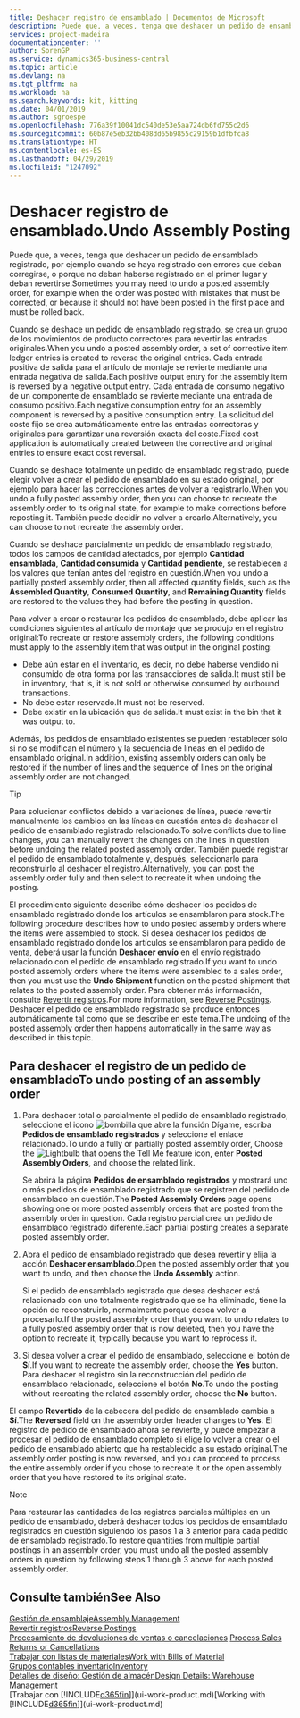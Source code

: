 ```yaml
---
title: Deshacer registro de ensamblado | Documentos de Microsoft
description: Puede que, a veces, tenga que deshacer un pedido de ensamblado registrado, por ejemplo cuando se haya registrado con errores que deban corregirse, o porque no deban haberse registrado en el primer lugar y deban revertirse.
services: project-madeira
documentationcenter: ''
author: SorenGP
ms.service: dynamics365-business-central
ms.topic: article
ms.devlang: na
ms.tgt_pltfrm: na
ms.workload: na
ms.search.keywords: kit, kitting
ms.date: 04/01/2019
ms.author: sgroespe
ms.openlocfilehash: 776a39f10041dc540de53e5aa724db6fd755c2d6
ms.sourcegitcommit: 60b87e5eb32bb408dd65b9855c29159b1dfbfca8
ms.translationtype: HT
ms.contentlocale: es-ES
ms.lasthandoff: 04/29/2019
ms.locfileid: "1247092"
---
```

# <a name="undo-assembly-posting"></a><span data-ttu-id="0390a-103">Deshacer registro de ensamblado.</span><span class="sxs-lookup"><span data-stu-id="0390a-103">Undo Assembly Posting</span></span>
<span data-ttu-id="0390a-104">Puede que, a veces, tenga que deshacer un pedido de ensamblado registrado, por ejemplo cuando se haya registrado con errores que deban corregirse, o porque no deban haberse registrado en el primer lugar y deban revertirse.</span><span class="sxs-lookup"><span data-stu-id="0390a-104">Sometimes you may need to undo a posted assembly order, for example when the order was posted with mistakes that must be corrected, or because it should not have been posted in the first place and must be rolled back.</span></span>

<span data-ttu-id="0390a-105">Cuando se deshace un pedido de ensamblado registrado, se crea un grupo de los movimientos de producto correctores para revertir las entradas originales.</span><span class="sxs-lookup"><span data-stu-id="0390a-105">When you undo a posted assembly order, a set of corrective item ledger entries is created to reverse the original entries.</span></span> <span data-ttu-id="0390a-106">Cada entrada positiva de salida para el artículo de montaje se revierte mediante una entrada negativa de salida.</span><span class="sxs-lookup"><span data-stu-id="0390a-106">Each positive output entry for the assembly item is reversed by a negative output entry.</span></span> <span data-ttu-id="0390a-107">Cada entrada de consumo negativo de un componente de ensamblado se revierte mediante una entrada de consumo positivo.</span><span class="sxs-lookup"><span data-stu-id="0390a-107">Each negative consumption entry for an assembly component is reversed by a positive consumption entry.</span></span> <span data-ttu-id="0390a-108">La solicitud del coste fijo se crea automáticamente entre las entradas correctoras y originales para garantizar una reversión exacta del coste.</span><span class="sxs-lookup"><span data-stu-id="0390a-108">Fixed cost application is automatically created between the corrective and original entries to ensure exact cost reversal.</span></span>  

<span data-ttu-id="0390a-109">Cuando se deshace totalmente un pedido de ensamblado registrado, puede elegir volver a crear el pedido de ensamblado en su estado original, por ejemplo para hacer las correcciones antes de volver a registrarlo.</span><span class="sxs-lookup"><span data-stu-id="0390a-109">When you undo a fully posted assembly order, then you can choose to recreate the assembly order to its original state, for example to make corrections before reposting it.</span></span> <span data-ttu-id="0390a-110">También puede decidir no volver a crearlo.</span><span class="sxs-lookup"><span data-stu-id="0390a-110">Alternatively, you can choose to not recreate the assembly order.</span></span>  

<span data-ttu-id="0390a-111">Cuando se deshace parcialmente un pedido de ensamblado registrado, todos los campos de cantidad afectados, por ejemplo **Cantidad ensamblada**, **Cantidad consumida** y **Cantidad pendiente**, se restablecen a los valores que tenían antes del registro en cuestión.</span><span class="sxs-lookup"><span data-stu-id="0390a-111">When you undo a partially posted assembly order, then all affected quantity fields, such as the **Assembled Quantity**, **Consumed Quantity**, and **Remaining Quantity** fields are restored to the values they had before the posting in question.</span></span>  

<span data-ttu-id="0390a-112">Para volver a crear o restaurar los pedidos de ensamblado, debe aplicar las condiciones siguientes al artículo de montaje que se produjo en el registro original:</span><span class="sxs-lookup"><span data-stu-id="0390a-112">To recreate or restore assembly orders, the following conditions must apply to the assembly item that was output in the original posting:</span></span>  

-   <span data-ttu-id="0390a-113">Debe aún estar en el inventario, es decir, no debe haberse vendido ni consumido de otra forma por las transacciones de salida.</span><span class="sxs-lookup"><span data-stu-id="0390a-113">It must still be in inventory, that is, it is not sold or otherwise consumed by outbound transactions.</span></span>  
-   <span data-ttu-id="0390a-114">No debe estar reservado.</span><span class="sxs-lookup"><span data-stu-id="0390a-114">It must not be reserved.</span></span>  
-   <span data-ttu-id="0390a-115">Debe existir en la ubicación que de salida.</span><span class="sxs-lookup"><span data-stu-id="0390a-115">It must exist in the bin that it was output to.</span></span>  

<span data-ttu-id="0390a-116">Además, los pedidos de ensamblado existentes se pueden restablecer sólo si no se modifican el número y la secuencia de líneas en el pedido de ensamblado original.</span><span class="sxs-lookup"><span data-stu-id="0390a-116">In addition, existing assembly orders can only be restored if the number of lines and the sequence of lines on the original assembly order are not changed.</span></span>  

> [!TIP]  
>  <span data-ttu-id="0390a-117">Para solucionar conflictos debido a variaciones de línea, puede revertir manualmente los cambios en las líneas en cuestión antes de deshacer el pedido de ensamblado registrado relacionado.</span><span class="sxs-lookup"><span data-stu-id="0390a-117">To solve conflicts due to line changes, you can manually revert the changes on the lines in question before undoing the related posted assembly order.</span></span> <span data-ttu-id="0390a-118">También puede registrar el pedido de ensamblado totalmente y, después, seleccionarlo para reconstruirlo al deshacer el registro.</span><span class="sxs-lookup"><span data-stu-id="0390a-118">Alternatively, you can post the assembly order fully and then select to recreate it when undoing the posting.</span></span>  

<span data-ttu-id="0390a-119">El procedimiento siguiente describe cómo deshacer los pedidos de ensamblado registrado donde los artículos se ensamblaron para stock.</span><span class="sxs-lookup"><span data-stu-id="0390a-119">The following procedure describes how to undo posted assembly orders where the items were assembled to stock.</span></span> <span data-ttu-id="0390a-120">Si desea deshacer los pedidos de ensamblado registrado donde los artículos se ensamblaron para pedido de venta, deberá usar la función **Deshacer envío** en el envío registrado relacionado con el pedido de ensamblado registrado.</span><span class="sxs-lookup"><span data-stu-id="0390a-120">If you want to undo posted assembly orders where the items were assembled to a sales order, then you must use the **Undo Shipment** function on the posted shipment that relates to the posted assembly order.</span></span> <span data-ttu-id="0390a-121">Para obtener más información, consulte [Revertir registros](finance-how-reverse-journal-posting.md).</span><span class="sxs-lookup"><span data-stu-id="0390a-121">For more information, see [Reverse Postings](finance-how-reverse-journal-posting.md).</span></span> <span data-ttu-id="0390a-122">Deshacer el pedido de ensamblado registrado se produce entonces automáticamente tal como que se describe en este tema.</span><span class="sxs-lookup"><span data-stu-id="0390a-122">The undoing of the posted assembly order then happens automatically in the same way as described in this topic.</span></span>  

## <a name="to-undo-posting-of-an-assembly-order"></a><span data-ttu-id="0390a-123">Para deshacer el registro de un pedido de ensamblado</span><span class="sxs-lookup"><span data-stu-id="0390a-123">To undo posting of an assembly order</span></span>  
1.  <span data-ttu-id="0390a-124">Para deshacer total o parcialmente el pedido de ensamblado registrado, seleccione el icono ![bombilla que abre la función Dígame](media/ui-search/search_small.png "Dígame que desea hacer"), escriba **Pedidos de ensamblado registrados** y seleccione el enlace relacionado.</span><span class="sxs-lookup"><span data-stu-id="0390a-124">To undo a fully or partially posted assembly order, Choose the ![Lightbulb that opens the Tell Me feature](media/ui-search/search_small.png "Tell me what you want to do") icon, enter **Posted Assembly Orders**, and choose the related link.</span></span>  

    <span data-ttu-id="0390a-125">Se abrirá la página **Pedidos de ensamblado registrados** y mostrará uno o más pedidos de ensamblado registrado que se registren del pedido de ensamblado en cuestión.</span><span class="sxs-lookup"><span data-stu-id="0390a-125">The **Posted Assembly Orders** page opens showing one or more posted assembly orders that are posted from the assembly order in question.</span></span> <span data-ttu-id="0390a-126">Cada registro parcial crea un pedido de ensamblado registrado diferente.</span><span class="sxs-lookup"><span data-stu-id="0390a-126">Each partial posting creates a separate posted assembly order.</span></span>  
2.  <span data-ttu-id="0390a-127">Abra el pedido de ensamblado registrado que desea revertir y elija la acción **Deshacer ensamblado**.</span><span class="sxs-lookup"><span data-stu-id="0390a-127">Open the posted assembly order that you want to undo, and then choose the **Undo Assembly** action.</span></span>  

    <span data-ttu-id="0390a-128">Si el pedido de ensamblado registrado que desea deshacer está relacionado con uno totalmente registrado que se ha eliminado, tiene la opción de reconstruirlo, normalmente porque desea volver a procesarlo.</span><span class="sxs-lookup"><span data-stu-id="0390a-128">If the posted assembly order that you want to undo relates to a fully posted assembly order that is now deleted, then you have the option to recreate it, typically because you want to reprocess it.</span></span>  
3.  <span data-ttu-id="0390a-129">Si desea volver a crear el pedido de ensamblado, seleccione el botón de **Sí**.</span><span class="sxs-lookup"><span data-stu-id="0390a-129">If you want to recreate the assembly order, choose the **Yes** button.</span></span> <span data-ttu-id="0390a-130">Para deshacer el registro sin la reconstrucción del pedido de ensamblado relacionado, seleccione el botón **No**.</span><span class="sxs-lookup"><span data-stu-id="0390a-130">To undo the posting without recreating the related assembly order, choose the **No** button.</span></span>  

<span data-ttu-id="0390a-131">El campo **Revertido** de la cabecera del pedido de ensamblado cambia a **Sí**.</span><span class="sxs-lookup"><span data-stu-id="0390a-131">The **Reversed** field on the assembly order header changes to **Yes**.</span></span> <span data-ttu-id="0390a-132">El registro de pedido de ensamblado ahora se revierte, y puede empezar a procesar el pedido de ensamblado completo si elige lo volver a crear o el pedido de ensamblado abierto que ha restablecido a su estado original.</span><span class="sxs-lookup"><span data-stu-id="0390a-132">The assembly order posting is now reversed, and you can proceed to process the entire assembly order if you chose to recreate it or the open assembly order that you have restored to its original state.</span></span>  

> [!NOTE]  
>  <span data-ttu-id="0390a-133">Para restaurar las cantidades de los registros parciales múltiples en un pedido de ensamblado, deberá deshacer todos los pedidos de ensamblado registrados en cuestión siguiendo los pasos 1 a 3 anterior para cada pedido de ensamblado registrado.</span><span class="sxs-lookup"><span data-stu-id="0390a-133">To restore quantities from multiple partial postings in an assembly order, you must undo all the posted assembly orders in question by following steps 1 through 3 above for each posted assembly order.</span></span>  

## <a name="see-also"></a><span data-ttu-id="0390a-134">Consulte también</span><span class="sxs-lookup"><span data-stu-id="0390a-134">See Also</span></span>  
[<span data-ttu-id="0390a-135">Gestión de ensamblaje</span><span class="sxs-lookup"><span data-stu-id="0390a-135">Assembly Management</span></span>](assembly-assemble-items.md)  
[<span data-ttu-id="0390a-136">Revertir registros</span><span class="sxs-lookup"><span data-stu-id="0390a-136">Reverse Postings</span></span>](finance-how-reverse-journal-posting.md)  
<span data-ttu-id="0390a-137">[Procesamiento de devoluciones de ventas o cancelaciones](sales-how-process-sales-returns-cancellations.md)  </span><span class="sxs-lookup"><span data-stu-id="0390a-137">[Process Sales Returns or Cancellations](sales-how-process-sales-returns-cancellations.md)  </span></span>  
[<span data-ttu-id="0390a-138">Trabajar con listas de materiales</span><span class="sxs-lookup"><span data-stu-id="0390a-138">Work with Bills of Material</span></span>](inventory-how-work-BOMs.md)  
[<span data-ttu-id="0390a-139">Grupos contables inventario</span><span class="sxs-lookup"><span data-stu-id="0390a-139">Inventory</span></span>](inventory-manage-inventory.md)  
[<span data-ttu-id="0390a-140">Detalles de diseño: Gestión de almacén</span><span class="sxs-lookup"><span data-stu-id="0390a-140">Design Details: Warehouse Management</span></span>](design-details-warehouse-management.md)  
<span data-ttu-id="0390a-141">[Trabajar con [!INCLUDE[d365fin](includes/d365fin_md.md)]](ui-work-product.md)</span><span class="sxs-lookup"><span data-stu-id="0390a-141">[Working with [!INCLUDE[d365fin](includes/d365fin_md.md)]](ui-work-product.md)</span></span>

